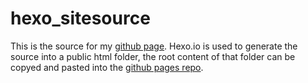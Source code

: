 # hexo_sitesource

This is the source for my [github page](https://stintosestudios.github.io/). Hexo.io is used to generate the source into a public html folder, the root content of that folder can be copyed and pasted into the [github pages repo](https://github.com/stintosestudios/stintosestudios.github.io).

